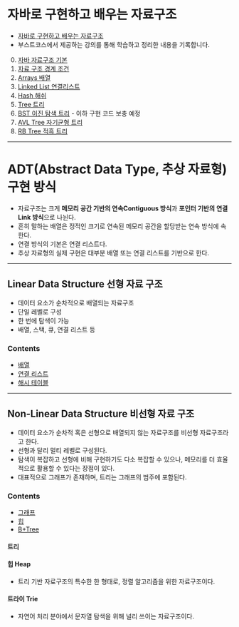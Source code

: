 # 자바로 구현하고 배우는 자료구조
- [자바로 구현하고 배우는 자료구조](https://www.boostcourse.org/cs204)
- 부스트코스에서 제공하는 강의를 통해 학습하고 정리한 내용을 기록합니다.

0. [자바 자료구조 기본](java-ds-0.%20introduce.md)
1. [자료 구조 경계 조건](java-ds-1.%20boundary-conditions.md)
2. [Arrays 배열](java-ds-2.%20arrays.md)
3. [Linked List 연결리스트](java-ds-3.%20linked-list.md)
4. [Hash 해쉬](java-ds-4.%20hash.md)
5. [Tree 트리](java-ds-5.%20tree.md)
6. [BST 이진 탐색 트리](java-ds-6.%20bst.md) - 이하 구현 코드 보충 예정
7. [AVL Tree 자기균형 트리](java-ds-7.%20avl-tree.md)
8. [RB Tree 적흑 트리](java-ds-8.%20red-black-tree.md)

---
# ADT(Abstract Data Type, 추상 자료형) 구현 방식
- 자료구조는 크게 **메모리 공간 기반의 연속Contiguous 방식**과 **포인터 기반의 연결Link 방식**으로 나뉜다.
- 흔히 말하는 배열은 정적인 크기로 연속된 메모리 공간을 할당받는 연속 방식에 속한다.
- 연결 방식의 기본은 연결 리스트다.
- 추상 자료형의 실제 구현은 대부분 배열 또는 연결 리스트를 기반으로 한다.

---
## Linear Data Structure 선형 자료 구조
- 데이터 요소가 순차적으로 배열되는 자료구조
- 단일 레벨로 구성
- 한 번에 탐색이 가능
- 배열, 스택, 큐, 연결 리스트 등

### Contents
- [배열](./array.md)
- [연결 리스트](./linked-list.md)
- [해시 테이블](./hash-table.md)
---
## Non-Linear Data Structure 비선형 자료 구조
- 데이터 요소가 순차적 혹은 선형으로 배열되지 않는 자료구조를 비선형 자료구조라고 한다.
- 선형과 달리 멀티 레벨로 구성된다.
- 탐색이 복잡하고 선형에 비해 구현하기도 다소 복잡할 수 있으나, 메모리를 더 효율적으로 활용할 수 있다는 장점이 있다.
- 대표적으로 그래프가 존재하며, 트리는 그래프의 범주에 포함된다.

### Contents
- [그래프](./Graph.md)
- [힙](./heap.md)
- [B+Tree](./B%2BTree.md)

#### 트리
#### 힙 Heap
- 트리 기반 자료구조의 특수한 한 형태로, 정렬 알고리즘을 위한 자료구조이다.
#### 트라이 Trie
- 자연어 처리 분야에서 문자열 탐색을 위해 널리 쓰이는 자료구조이다.

